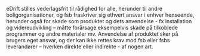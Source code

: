 

eDrift stilles
vederlagsfrit til rådighed for alle, herunder til andre boligorganisationer, og
fsb fraskriver sig ethvert ansvar i enhver henseende, herunder også for
skade som produktet og dets anvendelse - fx installation og videreudvikling –
måtte forårsage eksempelvis skade på tilkoblede programmer og andre materialer
mv. Anvendelse af produktet sker på brugers eget ansvar, og der kan ikke rettes
krav mod fsb eller fsbs
leverandører – hverken direkte eller indirekte - af nogen art.


